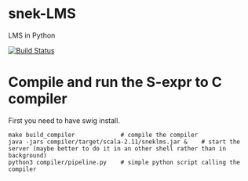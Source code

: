 # snek-LMS
LMS in Python

[![Build Status](https://travis-ci.org/jmd1011/snek-LMS.svg?branch=master)](https://travis-ci.org/jmd1011/snek-LMS)

# Compile and run the S-expr to C compiler

First you need to have swig install.

    make build_compiler             # compile the compiler
    java -jars compiler/target/scala-2.11/sneklms.jar &    # start the server (maybe better to do it in an other shell rather than in background)
    python3 compiler/pipeline.py    # simple python script calling the compiler
